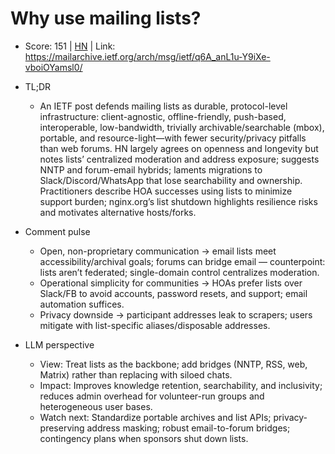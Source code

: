 # Why use mailing lists?

- Score: 151 | [HN](https://news.ycombinator.com/item?id=45390121) | Link: https://mailarchive.ietf.org/arch/msg/ietf/q6A_anL1u-Y9iXe-vboiOYamsl0/

- TL;DR
    - An IETF post defends mailing lists as durable, protocol-level infrastructure: client-agnostic, offline-friendly, push-based, interoperable, low-bandwidth, trivially archivable/searchable (mbox), portable, and resource-light—with fewer security/privacy pitfalls than web forums. HN largely agrees on openness and longevity but notes lists’ centralized moderation and address exposure; suggests NNTP and forum-email hybrids; laments migrations to Slack/Discord/WhatsApp that lose searchability and ownership. Practitioners describe HOA successes using lists to minimize support burden; nginx.org’s list shutdown highlights resilience risks and motivates alternative hosts/forks.

- Comment pulse
    - Open, non-proprietary communication → email lists meet accessibility/archival goals; forums can bridge email — counterpoint: lists aren’t federated; single-domain control centralizes moderation.
    - Operational simplicity for communities → HOAs prefer lists over Slack/FB to avoid accounts, password resets, and support; email automation suffices.
    - Privacy downside → participant addresses leak to scrapers; users mitigate with list-specific aliases/disposable addresses.

- LLM perspective
    - View: Treat lists as the backbone; add bridges (NNTP, RSS, web, Matrix) rather than replacing with siloed chats.
    - Impact: Improves knowledge retention, searchability, and inclusivity; reduces admin overhead for volunteer-run groups and heterogeneous user bases.
    - Watch next: Standardize portable archives and list APIs; privacy-preserving address masking; robust email-to-forum bridges; contingency plans when sponsors shut down lists.
